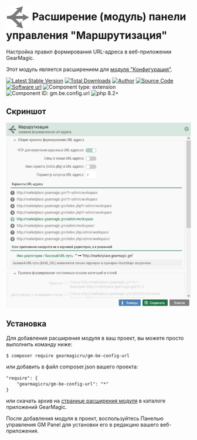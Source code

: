 # <img src="https://raw.githubusercontent.com/gearmagicru/gm-be-config-url/refs/heads/master/assets/images/icon.svg" width="64px" height="64px" align="absmiddle"> Расширение (модуль) панели управления "Маршрутизация"

Настройка правил формирования URL-адреса в веб-приложении GearMagic.

Этот модуль является расширением для [модуля "Конфигурация"](https://github.com/gearmagicru/gm-be-config).

[![Latest Stable Version](https://img.shields.io/packagist/v/gearmagicru/gm-be-config-url.svg)](https://packagist.org/packages/gearmagicru/gm-be-config-url)
[![Total Downloads](https://img.shields.io/packagist/dt/gearmagicru/gm-be-config-url.svg)](https://packagist.org/packages/gearmagicru/gm-be-config-url)
[![Author](https://img.shields.io/badge/author-anton.tivonenko@gmail.com-blue.svg)](mailto:anton.tivonenko@gmail.com)
[![Source Code](https://img.shields.io/badge/source-gearmagicru/gm--be--config--url-blue.svg)](https://github.com/gearmagicru/gm-be-config-url)
[![Software url](https://img.shields.io/badge/url-MIT-brightgreen.svg)](https://github.com/gearmagicru/gm-be-config-url/blob/master/url)
![Component type: extension](https://img.shields.io/badge/component%20type-extension-green.svg)
![Component ID: gm.be.config.url](https://img.shields.io/badge/component%20id-gm.be.config.url-green.svg)
![php 8.2+](https://img.shields.io/badge/php-min%208.2-red.svg)

## Скриншот
<img src="https://github.com/gearmagicru/gm-be-config-url/blob/master/assets/help/form.png?raw=true">

## Установка

Для добавления расширения модуля в ваш проект, вы можете просто выполнить команду ниже:

```
$ composer require gearmagicru/gm-be-config-url
```

или добавить в файл composer.json вашего проекта:
```
"require": {
    "gearmagicru/gm-be-config-url": "*"
}
```
или скачать архив на [странице расширения модуля](https://apps.gearmagic.ru/component/gm-be-config-url) в каталоге приложений GearMagic.

После добавления модуля в проект, воспользуйтесь Панелью управления GM Panel для установки его в редакцию вашего веб-приложения.
